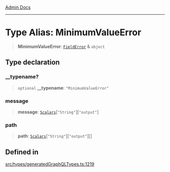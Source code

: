 [Admin Docs](/)

***

# Type Alias: MinimumValueError

> **MinimumValueError**: [`FieldError`](FieldError.md) & `object`

## Type declaration

### \_\_typename?

> `optional` **\_\_typename**: `"MinimumValueError"`

### message

> **message**: [`Scalars`](Scalars.md)\[`"String"`\]\[`"output"`\]

### path

> **path**: [`Scalars`](Scalars.md)\[`"String"`\]\[`"output"`\][]

## Defined in

[src/types/generatedGraphQLTypes.ts:1219](https://github.com/Suyash878/talawa-api/blob/cfd688207611ba245c99edd8dbaccb2cdbf6a043/src/types/generatedGraphQLTypes.ts#L1219)
